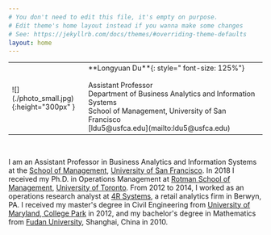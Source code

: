```yaml
---
# You don't need to edit this file, it's empty on purpose.
# Edit theme's home layout instead if you wanna make some changes
# See: https://jekyllrb.com/docs/themes/#overriding-theme-defaults
layout: home
---
```

<!---
![](./photo_small.jpg){:height="300px" }|  |  **Longyuan Du** <br/> Ph.D. Candidate in Operations Management <br/> Rotman School of Management <br/> University of Toronto <br/> 105 St George St <br/> Toronto, ON, M5S 3E6 <br/> [Longyuan.Du14@Rotman.Utoronto.ca](mailto:Longyuan.Du14@Rotman.Utoronto.ca)|
--->

<table width="120%">
<colgroup>
<col width="30%" />
<col width="70%" />
</colgroup>

<tbody>
<tr>
<td markdown="span">![](./photo_small.jpg){:height="300px" }</td>
<td markdown="span"> **Longyuan Du**{: style=" font-size: 125%"} <br/>   <br/> Assistant Professor <br/> Department of Business Analytics and Information Systems<br/> School of Management, University of San Francisco <br/>  [ldu5@usfca.edu](mailto:ldu5@usfca.edu)
</td>
</tr>

</tbody>
</table>


<br/>

I am an Assistant Professor in Business Analytics and Information Systems at the [School of Management](https://www.usfca.edu/management), [University of San Francisco](https://www.usfca.edu). In 2018 I received my Ph.D. in Operations Management at [Rotman School of Management](https://www.rotman.utoronto.ca/), [University of Toronto](https://www.utoronto.ca/). From 2012 to 2014, I worked as an operations research analyst at [4R Systems](http://4rsystems.com/), a retail analytics firm in Berwyn, PA. I received my master's degree in Civil Engineering from [University of Maryland, College Park](https://www.umd.edu/) in 2012, and my bachelor's degree in Mathematics from [Fudan University](http://www.fudan.edu.cn/en), Shanghai, China in 2010.
